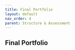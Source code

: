 ```yaml
---
title: Final Portfolio
layout: default
nav_order: 4
parent: Structure & Assessment
---
```


## Final Portfolio
